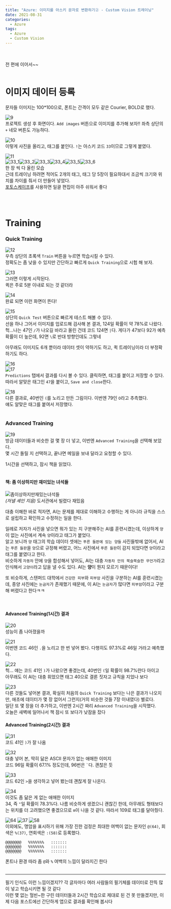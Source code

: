 ```yaml
---
title: "Azure: 이미지를 아스키 문자로 변환하기② - Custom Vision 트레이닝"
date: 2021-08-31
categories:
  - Azure
tags:
  - Azure
  - Custom Vision
---
```


<br></br>
전 편에 이어서~~
<br></br>

# 이미지 데이터 등록

문자들 이미지는 100\*100으로, 폰트는 간격이 모두 같은 Courier, BOLD로 했다.

![9](./img/Azure/1/09.png)  
프로젝트 생성 후 화면이다.  `Add images` 버튼으로 이미지를 추가해 보자!! 좌측 상단의 `+` 네모 버튼도 가능하다.

![10](./img/Azure/1/10.png)  
이렇게 사진을 올리고, 태그를 붙인다. `!`는 아스키 코드 `33`이므로 그렇게 붙였다.  

![11](./img/Azure/1/11.png)  
![33_1](./img/Azure/1/33/33.jpg)![33_2](./img/Azure/1/33/33_2.jpg)![33_3](./img/Azure/1/33/33_2_3.jpg)![33_4](./img/Azure/1/33/33_2_4.jpg)![33_5](./img/Azure/1/33/33_3.jpg)![33_6](./img/Azure/1/33/33_4.jpg)  
한 장 씩 다 올린 모습  
근데 트레이닝 하려면 적어도 2개의 태그, 태그 당 5장이 필요하대서 조금씩 크기와 위치를 차이를 줘서 더 만들어 넣었다.  
[포토스케이프](http://photoscape.co.kr/ps/main/download.php)를 사용하면 일괄 편집이 아주 쉬워서 좋다    

<br></br>

# Training

### Quick Training

![12](./img/Azure/1/12.png)  
우측 상단의 초록색 `Train` 버튼을 누르면 학습시킬 수 있다.  
정확도는 좀 낮을 수 있지만 간단하고 빠르게 `Quick Training`으로 시험 해 보자.

![13](./img/Azure/1/13.png)  
그러면 이렇게 시작된다.  
퀵은 주로 5분 이내로 되는 것 같더라  

![14](./img/Azure/1/14.png)  
완료 되면 이런 화면이 뜬다!  

![15](./img/Azure/1/15.png)  
상단의 `Quick Test` 버튼으로 빠르게 테스트 해볼 수 있다.  
선을 하나 그어서 이미지를 업로드해 검사해 본 결과, 124일 확률이 약 78%로 나왔다.  
헉...나는 47인 `/`가 나오길 바라고 올린 건데 코드 124면 `|`다. 게다가 47보다 92가 예측 확률이 더 높은데, 92면 `\`로 반대 방향인데도 그렇네  

아무래도 이미지도 6개 뿐이라 데이터 셋이 약하기도 하고, 퀵 트레이닝이라 더 부정확하기도 하다.

![16](./img/Azure/1/16.png)  
![17](./img/Azure/1/17.png)  
`Predictions` 탭에서 결과를 다시 볼 수 있다. 클릭하면, 태그를 붙이고 저장할 수 있다. 따라서 알맞은 태그인 `47`을 붙이고, `Save and close`한다.

![18](./img/Azure/1/18.png)  
다른 결과로, 40번인 `(`를 노리고 만든 그림이다. 이번엔 79인 `O`라고 추측했다.  
얘도 알맞은 태그를 붙여서 저장했다.
<br></br>

### Advanced Training

![19](./img/Azure/1/19.png)  
방금 데이터들과 비슷한 걸 몇 장 더 넣고, 이번엔 `Advanced Training`을 선택해 보았다.  
몇 시간 돌릴 지 선택하고, 끝나면 메일을 보내 달라고 요청할 수 있다.  

1시간을 선택하고, 잠시 책을 읽었다.
<br></br>

#### 책: 좀 이상하지만 재미있는 녀석들
![좀이상하지만재밌는녀석들](http://kdot.yangsan.go.kr/khub/resources/images/2020-11-14/9788925569024)  
*(저넬 셰인 지음)*
도서관에서 빌렸다 재밌음  

대충 이해한 바로 적자면, AI는 문제를 제대로 이해하고 수행하는 게 아니라 규칙을 스스로 설립하고 확인하고 수정하는 일을 한다.  

일례로 저자가 사진을 넣으면 뭐가 있는 지 구분해주는 AI를 훈련시켰는데, 이상하게 `양`이 없는 사진에서 계속 `양`이라고 태그가 붙었다.  
알고 보니까 `양` 태그의 학습 데이터 셋에는 `푸른 들판에 있는 양들` 사진들밖에 없어서, AI는 `푸른 들판`을 `양`으로 규정해 버렸고, 어느 사진에서 `푸른 들판`이 감지 되었다면 `양`이라고 태그를 붙였다고 한다.  
비슷하게 `자동차` 안에 `양`을 합성해서 넣어도, AI는 대충 `자동차 안의 북슬북슬한 무언가`라고 인식해서 `고양이`라고 답을 낼 수도 있다. AI는 **양**이 뭔지 모르기 때문이다!  

또 비슷하게, 스탠퍼드 대학에서 `건강한 피부`와 `피부암` 사진을 구분하는 AI를 훈련시켰는데, 종양 사진에는 `눈금자`가 존재했기 때문에, 이 AI는 `눈금자`가 많다면 `피부암`이라고 구분해 버렸다고 한다ㅋㅋ  
<br></br>

#### Advanced Training(1시간) 결과

![20](./img/Azure/1/20.png)  
성능이 좀 나아졌을까  

![21](./img/Azure/1/21.png)  
이번엔 코드 46인  `.`을 노리고 한 번 넣어 봤다. 다행히도 97.3%로 46일 거라고 예측했다.

![22](./img/Azure/1/22.png)  
헉... 얘는 코드 41인 `)`가 나왔으면 좋겠는데, 40번인 `(`일 확률이 98.7%란다 아이고  
아무래도 이 AI는 대충 휘었으면 태그 40으로 결론 짓자고 규칙을 지었나 보다  

![23](./img/Azure/1/23.png)  
다른 것들도 넣어본 결과, 확실히 처음의 `Quick Training` 보다는 나은 결과가 나오지만, 애초에 데이터가 몇 장 없어서 그런지(거의 비슷한 것들 7장 이내였다) 별로다.  
일단 또 몇 장을 더 추가하고, 이번엔 2시간 짜리 `Advanced Training`을 시작했다.  
오늘은 새벽에 일어나서 책 잠시 또 보다가 낮잠을 잤다

#### Advanced Training(2시간) 결과

![31](./img/Azure/1/31.png)  
코드 41인 `)`가 잘 나옴

![32](./img/Azure/1/32.png)  
대충 넣어 본, 딱히 닮은 ASCII 문자가 없는 애매한 이미지  
코드 96일 확률이 67.1% 정도인데, 96번은 ``` ` ```다. 괜찮은 듯

![33](./img/Azure/1/33.png)  
코드 62인 `>`을 생각하고 넣어 봤는데 괜찮게 잘 나온다.  

![34](./img/Azure/1/34.png)  
이것도 좀 닮은 게 없는 애매한 이미지  
34, 즉 `"`일 확률이 78.3%다. 나름 비슷하게 생겼으니 괜찮긴 한데, 아무래도 형태보다는 위치를 더 고려했으면 좋겠으므로 `m`이 나을 것 같다. 따라서 109로 태그를 달아줬다.

![64](./img/Azure/1/t64.jpg) ![37](./img/Azure/1/t37.jpg) ![58](./img/Azure/1/t58.jpg)  
이외에도, 명암을 표시하기 위해 가장 진한 검정은 최대한 여백이 없는 문자인 `@(64)`, 회색은 `%(37)`, 연회색은 `:(58)`로 등록했다.
```
@@@@@@@   %%%%%%%   :::::::
@@@@@@@   %%%%%%%   :::::::
@@@@@@@   %%%%%%%   :::::::
```
폰트나 환경 따라 좀 `@`와 `%` 여백의 느낌이 달라지긴 한다
<br></br>

---
필기 인식도 이런 느낌이겠지?? 각 글자마다 여러 사람들의 필기체를 데이터로 잔뜩 많이 넣고 학습시키면 될 것 같다  
이런 몇 없는 헐빈~한 구린 데이터들과 2시간 학습으로 제대로 된 건 못 만들겠지만, 이제 다음 포스트에선 간단하게 앱으로 결과를 확인해 봅시다
<br></br>
